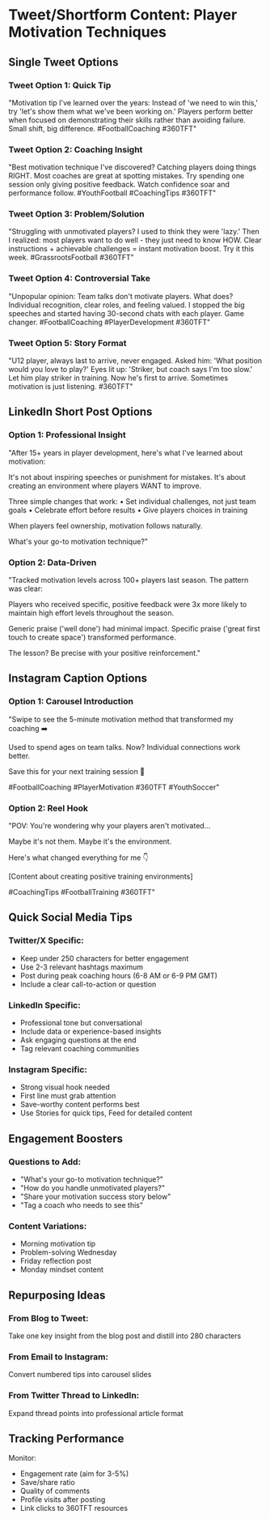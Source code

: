 # Tweet/Shortform Content: Player Motivation Techniques

## Single Tweet Options

### Tweet Option 1: Quick Tip
"Motivation tip I've learned over the years: Instead of 'we need to win this,' try 'let's show them what we've been working on.' Players perform better when focused on demonstrating their skills rather than avoiding failure. Small shift, big difference. #FootballCoaching #360TFT"

### Tweet Option 2: Coaching Insight
"Best motivation technique I've discovered? Catching players doing things RIGHT. Most coaches are great at spotting mistakes. Try spending one session only giving positive feedback. Watch confidence soar and performance follow. #YouthFootball #CoachingTips #360TFT"

### Tweet Option 3: Problem/Solution
"Struggling with unmotivated players? I used to think they were 'lazy.' Then I realized: most players want to do well - they just need to know HOW. Clear instructions + achievable challenges = instant motivation boost. Try it this week. #GrassrootsFootball #360TFT"

### Tweet Option 4: Controversial Take
"Unpopular opinion: Team talks don't motivate players. What does? Individual recognition, clear roles, and feeling valued. I stopped the big speeches and started having 30-second chats with each player. Game changer. #FootballCoaching #PlayerDevelopment #360TFT"

### Tweet Option 5: Story Format
"U12 player, always last to arrive, never engaged. Asked him: 'What position would you love to play?' Eyes lit up: 'Striker, but coach says I'm too slow.' Let him play striker in training. Now he's first to arrive. Sometimes motivation is just listening. #360TFT"

## LinkedIn Short Post Options

### Option 1: Professional Insight
"After 15+ years in player development, here's what I've learned about motivation:

It's not about inspiring speeches or punishment for mistakes. It's about creating an environment where players WANT to improve.

Three simple changes that work:
• Set individual challenges, not just team goals
• Celebrate effort before results
• Give players choices in training

When players feel ownership, motivation follows naturally.

What's your go-to motivation technique?"

### Option 2: Data-Driven
"Tracked motivation levels across 100+ players last season. The pattern was clear:

Players who received specific, positive feedback were 3x more likely to maintain high effort levels throughout the season.

Generic praise ('well done') had minimal impact.
Specific praise ('great first touch to create space') transformed performance.

The lesson? Be precise with your positive reinforcement."

## Instagram Caption Options

### Option 1: Carousel Introduction
"Swipe to see the 5-minute motivation method that transformed my coaching ➡️

Used to spend ages on team talks. Now? Individual connections work better.

Save this for your next training session 📌

#FootballCoaching #PlayerMotivation #360TFT #YouthSoccer"

### Option 2: Reel Hook
"POV: You're wondering why your players aren't motivated...

Maybe it's not them. Maybe it's the environment.

Here's what changed everything for me 👇

[Content about creating positive training environments]

#CoachingTips #FootballTraining #360TFT"

## Quick Social Media Tips

### Twitter/X Specific:
- Keep under 250 characters for better engagement
- Use 2-3 relevant hashtags maximum
- Post during peak coaching hours (6-8 AM or 6-9 PM GMT)
- Include a clear call-to-action or question

### LinkedIn Specific:
- Professional tone but conversational
- Include data or experience-based insights
- Ask engaging questions at the end
- Tag relevant coaching communities

### Instagram Specific:
- Strong visual hook needed
- First line must grab attention
- Save-worthy content performs best
- Use Stories for quick tips, Feed for detailed content

## Engagement Boosters

### Questions to Add:
- "What's your go-to motivation technique?"
- "How do you handle unmotivated players?"
- "Share your motivation success story below"
- "Tag a coach who needs to see this"

### Content Variations:
- Morning motivation tip
- Problem-solving Wednesday
- Friday reflection post
- Monday mindset content

## Repurposing Ideas

### From Blog to Tweet:
Take one key insight from the blog post and distill into 280 characters

### From Email to Instagram:
Convert numbered tips into carousel slides

### From Twitter Thread to LinkedIn:
Expand thread points into professional article format

## Tracking Performance

Monitor:
- Engagement rate (aim for 3-5%)
- Save/share ratio
- Quality of comments
- Profile visits after posting
- Link clicks to 360TFT resources